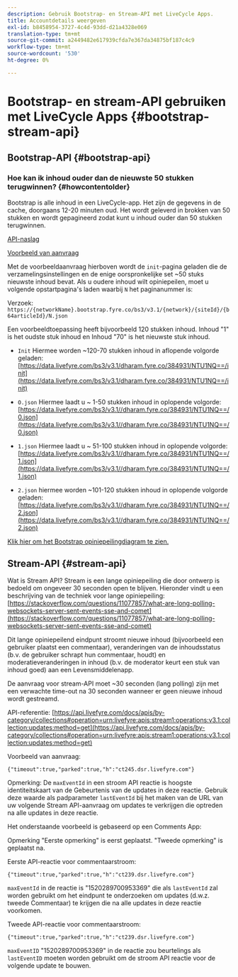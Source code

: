 ```yaml
---
description: Gebruik Bootstrap- en Stream-API met LiveCycle Apps.
title: Accountdetails weergeven
exl-id: b8458954-3727-4c4d-93dd-d21a4328e069
translation-type: tm+mt
source-git-commit: a2449482e617939cfda7e367da34875bf187c4c9
workflow-type: tm+mt
source-wordcount: '530'
ht-degree: 0%

---
```


# Bootstrap- en stream-API gebruiken met LiveCycle Apps {#bootstrap-stream-api}

## Bootstrap-API {#bootstrap-api}

### Hoe kan ik inhoud ouder dan de nieuwste 50 stukken terugwinnen? {#howcontentolder}

Bootstrap is alle inhoud in een LiveCycle-app. Het zijn de gegevens in de cache, doorgaans 12-20 minuten oud. Het wordt geleverd in brokken van 50 stukken en wordt gepagineerd zodat kunt u inhoud ouder dan 50 stukken terugwinnen.

[API-naslag](https://api.livefyre.com/docs/apis/by-category/collections#operation=urn:livefyre:apis:bootstrap:operations:bs3:v3.1:network:site:article:init:method=get)

[Voorbeeld van aanvraag](https://data.livefyre.com/bs3/v3.1/dharam.fyre.co/384931/NTU1NQ==/init)

Met de voorbeeldaanvraag hierboven wordt de `init`-pagina geladen die de verzamelingsinstellingen en de enige oorspronkelijke set ~50 stuks nieuwste inhoud bevat. Als u oudere inhoud wilt opiniepeilen, moet u volgende opstartpagina&#39;s laden waarbij `N` het paginanummer is:

Verzoek: `https://{networkName}.bootstrap.fyre.co/bs3/v3.1/{network}/{siteId}/{b64articleId}/N.json`

Een voorbeeldtoepassing heeft bijvoorbeeld 120 stukken inhoud. Inhoud &quot;1&quot; is het oudste stuk inhoud en Inhoud &quot;70&quot; is het nieuwste stuk inhoud.

* `Init` Hiermee worden ~120-70 stukken inhoud in aflopende volgorde geladen:  [https://data.livefyre.com/bs3/v3.1/dharam.fyre.co/384931/NTU1NQ==/init](https://data.livefyre.com/bs3/v3.1/dharam.fyre.co/384931/NTU1NQ==/init)

* `O.json` Hiermee laadt u ~ 1-50 stukken inhoud in oplopende volgorde:  [https://data.livefyre.com/bs3/v3.1//dharam.fyre.co/384931/NTU1NQ==/0.json](https://data.livefyre.com/bs3/v3.1//dharam.fyre.co/384931/NTU1NQ==/0.json)

* `1.json` Hiermee laadt u ~ 51-100 stukken inhoud in oplopende volgorde:  [https://data.livefyre.com/bs3/v3.1//dharam.fyre.co/384931/NTU1NQ==/1.json](https://data.livefyre.com/bs3/v3.1//dharam.fyre.co/384931/NTU1NQ==/1.json)

* `2.json` hiermee worden ~101-120 stukken inhoud in oplopende volgorde geladen:[https://data.livefyre.com/bs3/v3.1//dharam.fyre.co/384931/NTU1NQ==/2.json](https://data.livefyre.com/bs3/v3.1//dharam.fyre.co/384931/NTU1NQ==/2.json)

[Klik hier om het Bootstrap opiniepeilingdiagram te zien.](https://marketing-resource-help.s3.amazonaws.com/resources/help/en_US/livefyre/bootstrap-poll-flowchart.pdf)

## Stream-API {#stream-api}

Wat is Stream API?
Stream is een lange opiniepeiling die door ontwerp is bedoeld om ongeveer 30 seconden open te blijven. Hieronder vindt u een beschrijving van de techniek voor lange opiniepeiling: [https://stackoverflow.com/questions/11077857/what-are-long-polling-websockets-server-sent-events-sse-and-comet](https://stackoverflow.com/questions/11077857/what-are-long-polling-websockets-server-sent-events-sse-and-comet)

Dit lange opiniepeilend eindpunt stroomt nieuwe inhoud (bijvoorbeeld een gebruiker plaatst een commentaar), veranderingen van de inhoudsstatus (b.v. de gebruiker schrapt hun commentaar, houdt) en moderatieveranderingen in inhoud (b.v. de moderator keurt een stuk van inhoud goed) aan een Levensmiddelenapp.

De aanvraag voor stream-API moet ~30 seconden (lang polling) zijn met een verwachte time-out na 30 seconden wanneer er geen nieuwe inhoud wordt gestreamd.

API-referentie: [https://api.livefyre.com/docs/apis/by-category/collections#operation=urn:livefyre:apis:stream1:operations:v3.1:collection:updates:method=get](https://api.livefyre.com/docs/apis/by-category/collections#operation=urn:livefyre:apis:stream1:operations:v3.1:collection:updates:method=get)

Voorbeeld van aanvraag:

`{"timeout":true,"parked":true,"h":"ct245.dsr.livefyre.com"}`

Opmerking: De `maxEventId` in een stroom API reactie is hoogste identiteitskaart van de Gebeurtenis van de updates in deze reactie. Gebruik deze waarde als padparameter `lastEventId` bij het maken van de URL van uw volgende Stream API-aanvraag om updates te verkrijgen die optreden na alle updates in deze reactie.

Het onderstaande voorbeeld is gebaseerd op een Comments App:

Opmerking &quot;Eerste opmerking&quot; is eerst geplaatst. &quot;Tweede opmerking&quot; is geplaatst na.

Eerste API-reactie voor commentaarstroom:

`{"timeout":true,"parked":true,"h":"ct239.dsr.livefyre.com"}`

`maxEventId` in de reactie is &quot;1520289700953369&quot; die als `lastEventId` zal worden gebruikt om het eindpunt te onderzoeken om updates (d.w.z. tweede Commentaar) te krijgen die na alle updates in deze reactie voorkomen.

Tweede API-reactie voor commentaarstroom:

`{"timeout":true,"parked":true,"h":"ct239.dsr.livefyre.com"}`

`maxEventID` &quot;1520289700953369&quot; in de reactie zou beurtelings als `lastEventID` moeten worden gebruikt om de stroom API reactie voor de volgende update te bouwen.
